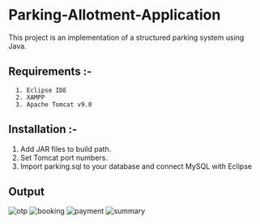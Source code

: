 # Parking-Allotment-Application
This project is an implementation of a structured parking system using Java.

## Requirements :-
```
  1. Eclipse IDE
  2. XAMPP
  3. Apache Tomcat v9.0
```

## Installation :-
  1. Add JAR files to build path.
  2. Set Tomcat port numbers.
  3. Import parking.sql to your database and connect MySQL with Eclipse


## Output
![otp](https://user-images.githubusercontent.com/48529434/121774348-bb724980-cb9f-11eb-89b1-811b9e8273cc.png)
![booking](https://user-images.githubusercontent.com/48529434/121774484-3c314580-cba0-11eb-8b55-38e7ad2d3b0c.png)
![payment](https://user-images.githubusercontent.com/48529434/121774489-3fc4cc80-cba0-11eb-8d3d-d11efb0d394e.png)
![summary](https://user-images.githubusercontent.com/48529434/121774490-42bfbd00-cba0-11eb-9da9-d899e0ce38dd.png)


